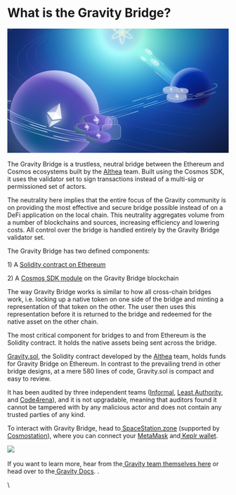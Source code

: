 # What is the Gravity Bridge?

![](<../../.gitbook/assets/image (24).png>)

The Gravity Bridge is a trustless, neutral bridge between the Ethereum and Cosmos ecosystems built by the [Althea](https://www.althea.net/) team. Built using the Cosmos SDK, it uses the validator set to sign transactions instead of a multi-sig or permissioned set of actors.

The neutrality here implies that the entire focus of the Gravity community is on providing the most effective and secure bridge possible instead of on a DeFi application on the local chain. This neutrality aggregates volume from a number of blockchains and sources, increasing efficiency and lowering costs. All control over the bridge is handled entirely by the Gravity Bridge validator set.

The Gravity Bridge has two defined components:

1\) A [Solidity contract on Ethereum](https://github.com/Gravity-Bridge/Gravity-Bridge/blob/main/solidity/contracts/contract-explanation.md)

2\) A [Cosmos SDK module](https://github.com/Gravity-Bridge/Gravity-Bridge/tree/main/module/x/gravity/spec) on the Gravity Bridge blockchain

The way Gravity Bridge works is similar to how all cross-chain bridges work, i.e. locking up a native token on one side of the bridge and minting a representation of that token on the other. The user then uses this representation before it is returned to the bridge and redeemed for the native asset on the other chain.

The most critical component for bridges to and from Ethereum is the Solidity contract. It holds the native assets being sent across the bridge.

[Gravity.sol](https://github.com/Gravity-Bridge/Gravity-Bridge/blob/main/solidity/contracts/Gravity.sol), the Solidity contract developed by the [Althea](https://www.althea.net/) team, holds funds for Gravity Bridge on Ethereum. In contrast to the prevailing trend in other bridge designs, at a mere 580 lines of code, Gravity.sol is compact and easy to review.

It has been audited by three independent teams ([Informal](https://informal.systems/), [Least Authority](https://leastauthority.com/), and [Code4rena](https://code4rena.com/)), and it is not upgradable, meaning that auditors found it cannot be tampered with by any malicious actor and does not contain any trusted parties of any kind.

To interact with Gravity Bridge, head to[ SpaceStation.zone](https://spacestation.zone/) (supported by [Cosmostation](https://www.cosmostation.io/)), where you can connect your [MetaMask](https://metamask.io/) and[ Keplr wallet](https://www.keplr.app/).

![](https://miro.medium.com/max/1400/0\*V8LU91Wi951BqoFS)

If you want to learn more, hear from the[ Gravity team themselves here](https://blog.cosmos.network/gravity-is-an-essential-force-of-the-cosmos-aligning-all-planets-in-orbits-in-the-composable-b1ca17de18cc) or head over to the[ Gravity Docs](https://github.com/Gravity-Bridge/Gravity-Bridge). .

\
